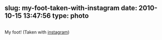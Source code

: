 slug: my-foot-taken-with-instagram
date: 2010-10-15 13:47:56
type: photo
---

<a href="http://instagr.am/p/BcXC/"><img src="{{@asset.url swerner/tumblr/2010-10-15-my-foot-taken-with-instagram-1f5ae181e6.jpeg}}" alt=""/></a>

My foot! (Taken with [instagram](http://instagr.am))
